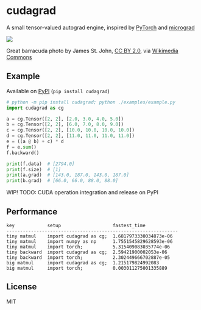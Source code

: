 # cudagrad

A small tensor-valued autograd engine, inspired by [PyTorch](https://github.com/pytorch/pytorch) and [micrograd](https://github.com/karpathy/micrograd)

![](https://upload.wikimedia.org/wikipedia/commons/4/48/Sphyraena_barracuda_%28great_barracuda%29_%28Little_San_Salvador_Island%2C_Bahamas%29_%2816182815352%29.jpg)

Great barracuda photo by James St. John, [CC BY 2.0](https://creativecommons.org/licenses/by/2.0/), via [Wikimedia Commons](https://commons.wikimedia.org/wiki/File:Sphyraena_barracuda_(great_barracuda)_(Little_San_Salvador_Island,_Bahamas)_(16182815352).jpg)

## Example

Available on [PyPI](https://pypi.org/project/cudagrad/) (`pip install cudagrad`)

```py
# python -m pip install cudagrad; python ./examples/example.py
import cudagrad as cg

a = cg.Tensor([2, 2], [2.0, 3.0, 4.0, 5.0])
b = cg.Tensor([2, 2], [6.0, 7.0, 8.0, 9.0])
c = cg.Tensor([2, 2], [10.0, 10.0, 10.0, 10.0])
d = cg.Tensor([2, 2], [11.0, 11.0, 11.0, 11.0])
e = ((a @ b) + c) * d
f = e.sum()
f.backward()

print(f.data)  # [2794.0]
print(f.size)  # [1]
print(a.grad)  # [143.0, 187.0, 143.0, 187.0]
print(b.grad)  # [66.0, 66.0, 88.0, 88.0]
```

WIP! TODO: CUDA operation integration and release on PyPI

## Performance

```
key            setup                   fastest_time            
---------------------------------------------------------------
tiny matmul    import cudagrad as cg;  1.6817973330034873e-06  
tiny matmul    import numpy as np      1.7551545829628593e-06  
tiny matmul    import torch;           5.315409083035774e-06   
tiny backward  import cudagrad as cg;  2.59421900002053e-06    
tiny backward  import torch;           2.302449666702887e-05   
big matmul     import cudagrad as cg;  1.215179824992083       
big matmul     import torch;           0.003011275001335889    

```

## License

MIT
